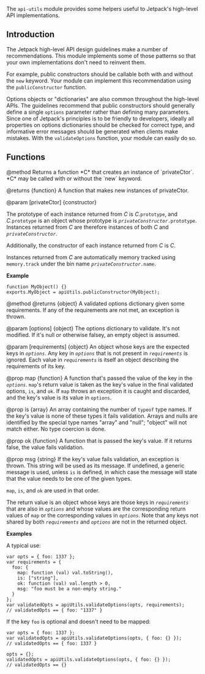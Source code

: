 <!-- contributed by Drew Willcoxon [adw@mozilla.com]  -->
<!-- edited by Noelle Murata [fiveinchpixie@gmail.com]  -->

The `api-utils` module provides some helpers useful to Jetpack's high-level API
implementations.

Introduction
------------

The Jetpack high-level API design guidelines make a number of recommendations.
This module implements some of those patterns so that your own implementations
don't need to reinvent them.

For example, public constructors should be callable both with and without the
`new` keyword.  Your module can implement this recommendation using the
`publicConstructor` function.

Options objects or "dictionaries" are also common throughout the high-level
APIs.  The guidelines recommend that public constructors should generally define
a single `options` parameter rather than defining many parameters.  Since one of
Jetpack's principles is to be friendly to developers, ideally all properties on
options dictionaries should be checked for correct type, and informative error
messages should be generated when clients make mistakes.  With the
`validateOptions` function, your module can easily do so.

Functions
---------

<api name="publicConstructor">
@method
Returns a function *C* that creates an instance of `privateCtor`. *C*
may be called with or without the `new` keyword.

@returns {function}
A function that makes new instances of privateCtor.

@param [privateCtor] {constructor}
</api>

The prototype of each instance returned from *C* is *C*.`prototype`, and
*C*.`prototype` is an object whose prototype is
*`privateConstructor`*`.prototype`.  Instances returned from *C* are therefore
instances of both *C* and *`privateConstructor`*.

Additionally, the constructor of each instance returned from *C* is *C*.

Instances returned from *C* are automatically memory tracked using
`memory.track` under the bin name *`privateConstructor`*`.name`.

**Example**

    function MyObject() {}
    exports.MyObject = apiUtils.publicConstructor(MyObject);

<api name="validateOptions">
@method
@returns {object}
A validated options dictionary given some requirements. If any of the
requirements are not met, an exception is thrown.

@param [options] {object}
The options dictionary to validate.  It's not modified. If it's null or
otherwise falsey, an empty object is assumed.

@param [requirements] {object}
An object whose keys are the expected keys in *`options`*. Any key in
*`options`* that is not present in *`requirements`* is ignored.  Each
value in *`requirements`* is itself an object describing the requirements
of its key.

@prop map {function}
A function that's passed the value of the key in the *`options`*. `map`'s
return value is taken as the key's value in the final validated options,
`is`, and `ok`. If `map` throws an exception it is caught and discarded,
and the key's value is its value in `options`.

@prop is {array}
An array containing the number of `typeof` type names. If the key's value is
none of these types it fails validation. Arrays and nulls are identified by
the special type names "array" and "null"; "object" will not match either.
No type coercion is done.

@prop ok {function}
A function that is passed the key's value. If it returns false, the value
fails validation.

@prop msg {string}
If the key's value fails validation, an exception is thrown. This string
will be used as its message. If undefined, a generic message is used, unless
`is` is defined, in which case the message will state that the value needs to
be one of the given types.
</api>

`map`, `is`, and `ok` are used in that order.

The return value is an object whose keys are those keys in *`requirements`* that
are also in *`options`* and whose values are the corresponding return values of
`map` or the corresponding values in *`options`*.  Note that any keys not shared
by both *`requirements`* and *`options`* are not in the returned object.

**Examples**

A typical use:

    var opts = { foo: 1337 };
    var requirements = {
      foo: {
        map: function (val) val.toString(),
        is: ["string"],
        ok: function (val) val.length > 0,
        msg: "foo must be a non-empty string."
      }
    };
    var validatedOpts = apiUtils.validateOptions(opts, requirements);
    // validatedOpts == { foo: "1337" }

If the key `foo` is optional and doesn't need to be mapped:

    var opts = { foo: 1337 };
    var validatedOpts = apiUtils.validateOptions(opts, { foo: {} });
    // validatedOpts == { foo: 1337 }

    opts = {};
    validatedOpts = apiUtils.validateOptions(opts, { foo: {} });
    // validatedOpts == {}
